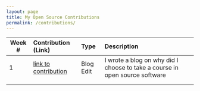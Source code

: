 ```yaml
---
layout: page
title: My Open Source Contributions
permalink: /contributions/
---
```


<!--
The first column, Contribution, must be a hyperlink to the actual contribution,
such as the Wikipedia edit or pull request, etc., with a suitable name.
Type of the contribution should be "Wikipedia edit", "OpenStreet Map feature",
"Project Documentation", "Project Code", "Blog Edit", etc.

The Description should include a brief summary of what you did.

Replace the first row below with your contribution and add new ones below it
following the same syntax.

-->





| Week #       | Contribution (Link)  | Type  | Description                                      |
|---|:---|:---|:---|
|  1   | [link to contribution]("https://github.com/hunter-college-ossd-spr-2020/liulanz-weekly/blob/gh-pages/_posts/2020-02-02-week01.md")    | Blog Edit    |   I wrote a blog on why did I choose to take a course in open source software  |
|     |     |     |      |
|     |     |     |      |
